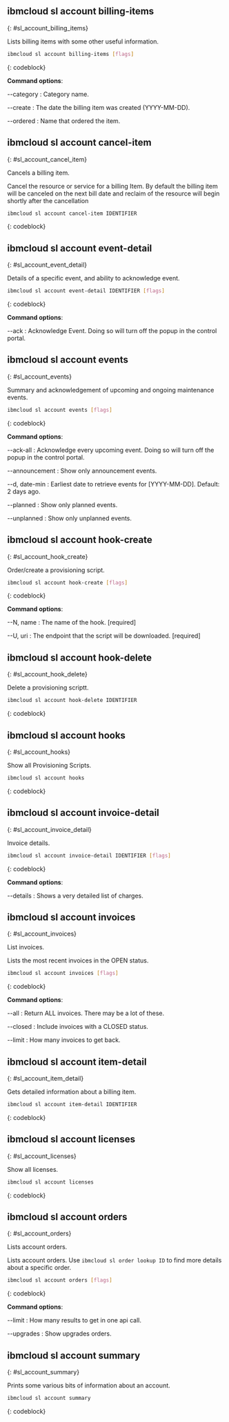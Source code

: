


## ibmcloud sl account billing-items
{: #sl_account_billing_items}

Lists billing items with some other useful information.



```bash
ibmcloud sl account billing-items [flags]
```
{: codeblock}


**Command options**:

--category
:    Category name.

--create
:    The date the billing item was created (YYYY-MM-DD).

--ordered
:    Name that ordered the item.

## ibmcloud sl account cancel-item
{: #sl_account_cancel_item}

Cancels a billing item.

Cancel the resource or service for a billing Item. By default the billing item will be canceled
on the next bill date and reclaim of the resource will begin shortly after the cancellation

```bash
ibmcloud sl account cancel-item IDENTIFIER
```
{: codeblock}


## ibmcloud sl account event-detail
{: #sl_account_event_detail}

Details of a specific event, and ability to acknowledge event.



```bash
ibmcloud sl account event-detail IDENTIFIER [flags]
```
{: codeblock}


**Command options**:

--ack
:    Acknowledge Event. Doing so will turn off the popup in the control portal.

## ibmcloud sl account events
{: #sl_account_events}

Summary and acknowledgement of upcoming and ongoing maintenance events.



```bash
ibmcloud sl account events [flags]
```
{: codeblock}


**Command options**:

--ack-all
:    Acknowledge every upcoming event. Doing so will turn off the popup in the control portal.

--announcement
:    Show only announcement events.

--d, date-min
:    Earliest date to retrieve events for [YYYY-MM-DD]. Default: 2 days ago.

--planned
:    Show only planned events.

--unplanned
:    Show only unplanned events.

## ibmcloud sl account hook-create
{: #sl_account_hook_create}

Order/create a provisioning script.



```bash
ibmcloud sl account hook-create [flags]
```
{: codeblock}


**Command options**:

--N, name
:    The name of the hook. [required]

--U, uri
:    The endpoint that the script will be downloaded. [required]

## ibmcloud sl account hook-delete
{: #sl_account_hook_delete}

Delete a provisioning scriptt.



```bash
ibmcloud sl account hook-delete IDENTIFIER
```
{: codeblock}


## ibmcloud sl account hooks
{: #sl_account_hooks}

Show all Provisioning Scripts.



```bash
ibmcloud sl account hooks
```
{: codeblock}


## ibmcloud sl account invoice-detail
{: #sl_account_invoice_detail}

Invoice details.



```bash
ibmcloud sl account invoice-detail IDENTIFIER [flags]
```
{: codeblock}


**Command options**:

--details
:    Shows a very detailed list of charges.

## ibmcloud sl account invoices
{: #sl_account_invoices}

List invoices.

Lists the most recent invoices in the OPEN status.

```bash
ibmcloud sl account invoices [flags]
```
{: codeblock}


**Command options**:

--all
:    Return ALL invoices. There may be a lot of these.

--closed
:    Include invoices with a CLOSED status.

--limit
:    How many invoices to get back.

## ibmcloud sl account item-detail
{: #sl_account_item_detail}

Gets detailed information about a billing item.



```bash
ibmcloud sl account item-detail IDENTIFIER
```
{: codeblock}


## ibmcloud sl account licenses
{: #sl_account_licenses}

Show all licenses.



```bash
ibmcloud sl account licenses
```
{: codeblock}


## ibmcloud sl account orders
{: #sl_account_orders}

Lists account orders.

Lists account orders. Use `ibmcloud sl order lookup ID` to find more details about a specific order.

```bash
ibmcloud sl account orders [flags]
```
{: codeblock}


**Command options**:

--limit
:    How many results to get in one api call.

--upgrades
:    Show upgrades orders.

## ibmcloud sl account summary
{: #sl_account_summary}

Prints some various bits of information about an account.



```bash
ibmcloud sl account summary
```
{: codeblock}
